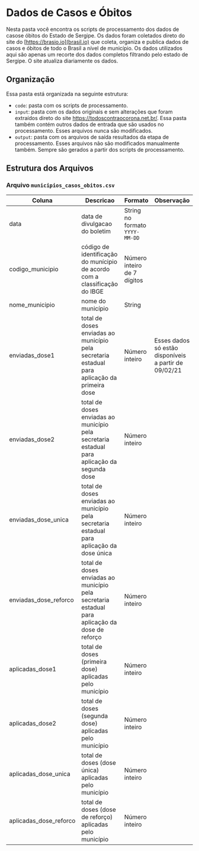 # Dados de Casos e Óbitos

Nesta pasta você encontra os scripts de processamento dos dados de casose  óbitos do Estado de Sergipe. Os dados foram coletados direto do site do [https://brasio.io](brasil.io) que coleta, organiza e publica dados de casos e óbitos de todo o Brasil a nível de município. Os dados utilizados aqui são apenas um recorte dos dados completos filtrando pelo estado de Sergipe. O site atualiza diariamente os dados.

## Organização 

Essa pasta está organizada na seguinte estrutura: 

* `code`: pasta com os scripts de processamento. 
* `input`: pasta com os dados originais e sem alterações que foram extraídos direto do site https://todoscontraocorona.net.br/. Essa pasta também contém outros dados de entrada que são usados no processamento. Esses arquivos nunca são modificados. 
* `output`: pasta com os arquivos de saída resultados da etapa de processamento. Esses arquivos não são modificados manualmente também. Sempre são gerados a partir dos scripts de processamento. 

## Estrutura dos Arquivos 

### Arquivo `municipios_casos_obitos.csv`

| Coluna | Descricao | Formato | Observação |
| -------| --------- | ------- | ---------- |
| data | data de divulgacao do boletim | String no formato `YYYY-MM-DD` | |
| codigo_municipio | código de identificação do munícipio de acordo com a classificação do IBGE | Número inteiro de 7 dígitos | |
| nome_municipio | nome do município | String | |
| enviadas_dose1 | total de doses enviadas ao município pela secretaria estadual para aplicação da primeira dose | Número inteiro | Esses dados só estão disponíveis a partir de 09/02/21  |
| enviadas_dose2 | total de doses enviadas ao município pela secretaria estadual para aplicação da segunda dose | Número inteiro | |
| enviadas_dose_unica | total de doses enviadas ao município pela secretaria estadual para aplicação da dose única | Número inteiro | |
| enviadas_dose_reforco | total de doses enviadas ao município pela secretaria estadual para aplicação da dose de reforço | Número inteiro | |
| aplicadas_dose1 | total de doses (primeira dose) aplicadas pelo município | Número inteiro | |
| aplicadas_dose2 | total de doses (segunda dose) aplicadas pelo município | Número inteiro | |
| aplicadas_dose_unica | total de doses (dose única) aplicadas pelo município | Número inteiro | |
| aplicadas_dose_reforco | total de doses (dose de reforço) aplicadas pelo município | Número inteiro | |

